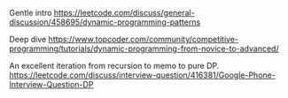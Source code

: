
Gentle intro
https://leetcode.com/discuss/general-discussion/458695/dynamic-programming-patterns

Deep dive
https://www.topcoder.com/community/competitive-programming/tutorials/dynamic-programming-from-novice-to-advanced/

An excellent iteration from recursion to memo to pure DP.
https://leetcode.com/discuss/interview-question/416381/Google-Phone-Interview-Question-DP
